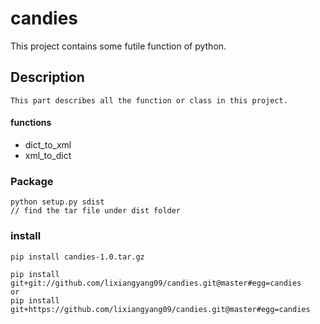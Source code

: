 # candies
This project contains some futile function of python.

## Description
    This part describes all the function or class in this project.
#### functions

- dict_to_xml
- xml_to_dict
 


### Package
    python setup.py sdist
    // find the tar file under dist folder


### install
    pip install candies-1.0.tar.gz

    pip install git+git://github.com/lixiangyang09/candies.git@master#egg=candies
    or
    pip install git+https://github.com/lixiangyang09/candies.git@master#egg=candies